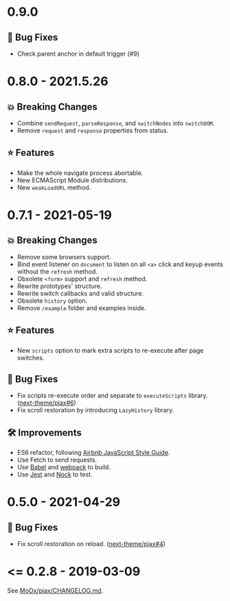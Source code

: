 # 0.9.0

## 🐛 Bug Fixes

* Check parent anchor in default trigger (#9)

# 0.8.0 - 2021.5.26

## 💥 Breaking Changes

- Combine `sendRequest`, `parseResponse`, and `switchNodes` into `switchDOM`.
- Remove `request` and `response` properties from status.

## ⭐ Features

- Make the whole navigate process abortable.
- New ECMAScript Module distributions.
- New `weakLoadURL` method.

# 0.7.1 - 2021-05-19

## 💥 Breaking Changes

- Remove some browsers support.
- Bind event listener on `document` to listen on all `<a>` click and keyup events without the `refresh` method.
- Obsolete `<form>` support and `refresh` method.
- Rewrite prototypes' structure.
- Rewrite switch callbacks and valid structure.
- Obsolete `history` option.
- Remove `/example` folder and examples inside.

## ⭐ Features

- New `scripts` option to mark extra scripts to re-execute after page switches.

## 🐞 Bug Fixes

- Fix scripts re-execute order and separate to `executeScripts` library. ([next-theme/pjax#6](https://github.com/next-theme/pjax/pull/6))
- Fix scroll restoration by introducing `LazyHistory` library.
  
## 🛠️ Improvements

- ES6 refactor, following [Airbnb JavaScript Style Guide](https://github.com/airbnb/javascript).
- Use Fetch to send requests.
- Use [Babel](https://babeljs.io/) and [webpack](https://webpack.js.org/) to build.
- Use [Jest](https://jestjs.io/) and [Nock](https://github.com/nock/nock) to test.

# 0.5.0 - 2021-04-29

## 🐞 Bug Fixes

- Fix scroll restoration on reload. ([next-theme/pjax#4](https://github.com/next-theme/pjax/pull/4))

# <= 0.2.8 - 2019-03-09

See [MoOx/pjax/CHANGELOG.md](https://github.com/MoOx/pjax/blob/480334b18253c721ba648675e90261f948e2bca0/CHANGELOG.md).
